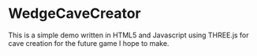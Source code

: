 WedgeCaveCreator
================

This is a simple demo written in HTML5 and Javascript using THREE.js for cave creation for the future game I hope to make.